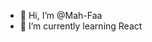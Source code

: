 - 👋 Hi, I’m @Mah-Faa
- 🌱 I’m currently learning React


<!---
Mah-Faa/Mah-Faa is a ✨ special ✨ repository because its `README.md` (this file) appears on your GitHub profile.
You can click the Preview link to take a look at your changes.
--->
